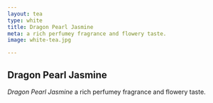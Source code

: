 ```yaml
---
layout: tea
type: white
title: Dragon Pearl Jasmine
meta: a rich perfumey fragrance and flowery taste.
image: white-tea.jpg

---
```


## Dragon Pearl Jasmine

*Dragon Pearl Jasmine* a rich perfumey fragrance and flowery taste.